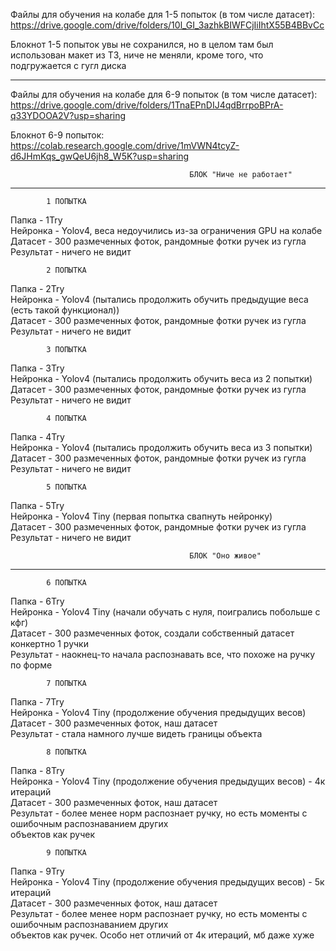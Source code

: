 Файлы для обучения на колабе для 1-5 попыток (в том числе датасет): https://drive.google.com/drive/folders/10l_GI_3azhkBIWFCjIiIhtX55B4BBvCc

Блокнот 1-5 попыток увы не сохранился, но в целом там был использован макет из ТЗ, ниче не меняли, кроме того, что подгружается с гугл диска

---------------------------------------------------------------------------------------------------------

Файлы для обучения на колабе для 6-9 попыток (в том числе датасет): https://drive.google.com/drive/folders/1TnaEPnDIJ4qdBrrpoBPrA-q33YDOOA2V?usp=sharing

Блокнот 6-9 попыток: https://colab.research.google.com/drive/1mVWN4tcyZ-d6JHmKqs_gwQeU6jh8_W5K?usp=sharing

                                            БЛОК "Ниче не работает"
---------------------------------------------------------------------------------------------------------

            1 ПОПЫТКА                                                                                   
Папка - 1Try                                                                                            
Нейронка - Yolov4, веса недоучились из-за ограничения GPU на колабе                                     
Датасет - 300 размеченных фоток, рандомные фотки ручек из гугла                                         
Результат - ничего не видит                                                                             
                                                                                                        
            2 ПОПЫТКА                                                                                   
Папка - 2Try                                                                                            
Нейронка - Yolov4 (пытались продолжить обучить предыдущие веса (есть такой функционал))                
Датасет - 300 размеченных фоток, рандомные фотки ручек из гугла                                         
Результат - ничего не видит                                                                             
                                                                                                        
            3 ПОПЫТКА                                                                                   
Папка - 3Try                                                                                            
Нейронка - Yolov4 (пытались продолжить обучить веса из 2 попытки)                                       
Датасет - 300 размеченных фоток, рандомные фотки ручек из гугла                                         
Результат - ничего не видит                                                                             
                                                                                                        
            4 ПОПЫТКА                                                                                   
Папка - 4Try                                                                                           
Нейронка - Yolov4 (пытались продолжить обучить веса из 3 попытки)                                       
Датасет - 300 размеченных фоток, рандомные фотки ручек из гугла                                         
Результат - ничего не видит                                                                             
                                                                                                        
            5 ПОПЫТКА                                                                                   
Папка - 5Try                                                                                            
Нейронка - Yolov4 Tiny (первая попытка свапнуть нейронку)                                               
Датасет - 300 размеченных фоток, рандомные фотки ручек из гугла                                         
Результат - ничего не видит                                                                             





                                            БЛОК "Оно живое"
---------------------------------------------------------------------------------------------------------                                        
                                        
            6 ПОПЫТКА                                                                                   
Папка - 6Try                                                                                            
Нейронка - Yolov4 Tiny (начали обучать с нуля, поигрались побольше с кфг)                               
Датасет - 300 размеченных фоток, создали собственный датасет конкертно 1 ручки                          
Результат - наокнец-то начала распознавать все, что похоже на ручку по форме                            
                                                                                                        
            7 ПОПЫТКА                                                                                   
Папка - 7Try                                                                                            
Нейронка - Yolov4 Tiny (продолжение обучения предыдущих весов)                                         
Датасет - 300 размеченных фоток, наш датасет                                                            
Результат - стала намного лучше видеть границы объекта                                                  
                                                                                                        
            8 ПОПЫТКА                                                                                   
Папка - 8Try                                                                                            
Нейронка - Yolov4 Tiny (продолжение обучения предыдущих весов) - 4к итераций                            
Датасет - 300 размеченных фоток, наш датасет                                                            
Результат - более менее норм распознает ручку, но есть моменты с ошибочным распознаванием других        
            объектов как ручек                                                                          
                                                                                                        
            9 ПОПЫТКА                                                                                   
Папка - 9Try                                                                                            
Нейронка - Yolov4 Tiny (продолжение обучения предыдущих весов) - 5к итераций                            
Датасет - 300 размеченных фоток, наш датасет                                                            
Результат - более менее норм распознает ручку, но есть моменты с ошибочным распознаванием других        
            объектов как ручек. Особо нет отличий от 4к итераций, мб даже хуже                          

